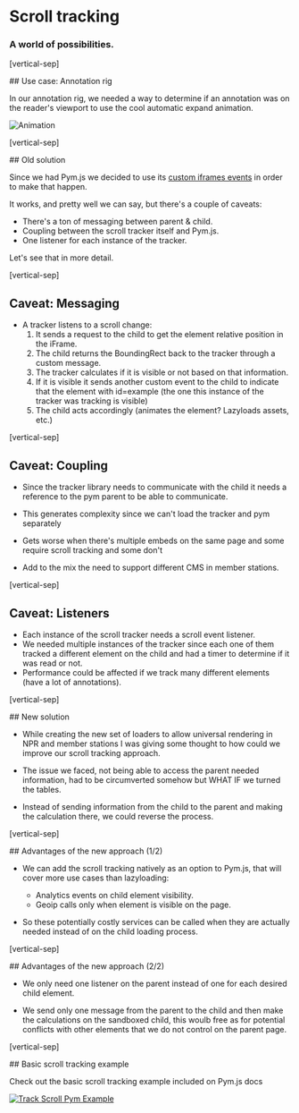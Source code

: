 # Scroll tracking

### A world of possibilities.

[vertical-sep]

## Use case: Annotation rig

In our annotation rig, we needed a way to determine if an annotation was on the reader's viewport to use the cool automatic expand animation.

![Animation][scroll01] <!-- .element: class="img_60" -->

[scroll01]: images/scroll01.gif

[vertical-sep]

## Old solution

Since we had Pym.js we decided to use its [custom iframes events](http://blog.apps.npr.org/pym.js/#custom-events) in order to make that happen.

It works, and pretty well we can say, but there's a couple of caveats:

* There's a ton of messaging between parent & child.
* Coupling between the scroll tracker itself and Pym.js.
* One listener for each instance of the tracker.

Let's see that in more detail.

[vertical-sep]

## Caveat: Messaging

* A tracker listens to a scroll change:
    1. It sends a request to the child to get the element relative position in the iFrame.
    2. The child returns the BoundingRect back to the tracker through a custom message.
    3. The tracker calculates if it is visible or not based on that information.
    4. If it is visible it sends another custom event to the child to indicate that the element with id=example (the one this instance of the tracker was tracking is visible)
    5. The child acts accordingly (animates the element? Lazyloads assets, etc.)

[vertical-sep]

## Caveat: Coupling

* Since the tracker library needs to communicate with the child it needs a reference to the pym parent to be able to communicate.

* This generates complexity since we can't load the tracker and pym separately
* Gets worse when there's multiple embeds on the same page and some require scroll tracking and some don't
* Add to the mix the need to support different CMS in member stations.

[vertical-sep]

## Caveat: Listeners

* Each instance of the scroll tracker needs a scroll event listener.
* We needed multiple instances of the tracker since each one of them tracked a different element on the child and had a timer to determine if it was read or not.
* Performance could be affected if we track many different elements (have a lot of annotations).

[vertical-sep]

## New solution

* While creating the new set of loaders to allow universal rendering in NPR and member stations I was giving some thought to how could we improve our scroll tracking approach.

* The issue we faced, not being able to access the parent needed information, had to be circumverted somehow but WHAT IF we turned the tables.

* Instead of sending information from the child to the parent and making the calculation there, we could reverse the process.

[vertical-sep]

## Advantages of the new approach (1/2)

* We can add the scroll tracking natively as an option to Pym.js, that will cover more use cases than lazyloading:
    * Analytics events on child element visibility.
    * Geoip calls only when element is visible on the page.

* So these potentially costly services can be called when they are actually needed instead of on the child loading process.

[vertical-sep]

## Advantages of the new approach (2/2)

* We only need one listener on the parent instead of one for each desired child element.

* We send only one message from the parent to the child and then make the calculations on the sandboxed child, this woulb free as for potential conflicts with other elements that we do not control on the parent page.

[vertical-sep]

## Basic scroll tracking example

Check out the basic scroll tracking example included on Pym.js docs

<a target="_blank" href="http://blog.apps.npr.org/pym.js/examples/trackscroll/">
    <img alt="Track Scroll Pym Example" class="img_80" data-src="images/scroll02.png"></img>
</a>

